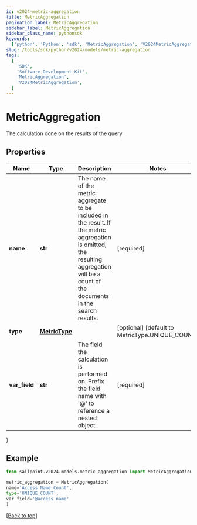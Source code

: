 ```yaml
---
id: v2024-metric-aggregation
title: MetricAggregation
pagination_label: MetricAggregation
sidebar_label: MetricAggregation
sidebar_class_name: pythonsdk
keywords:
  ['python', 'Python', 'sdk', 'MetricAggregation', 'V2024MetricAggregation']
slug: /tools/sdk/python/v2024/models/metric-aggregation
tags:
  [
    'SDK',
    'Software Development Kit',
    'MetricAggregation',
    'V2024MetricAggregation',
  ]
---
```


# MetricAggregation

The calculation done on the results of the query

## Properties

| Name | Type | Description | Notes |
| --- | --- | --- | --- |
| **name** | **str** | The name of the metric aggregate to be included in the result. If the metric aggregation is omitted, the resulting aggregation will be a count of the documents in the search results. | [required] |
| **type** | [**MetricType**](metric-type) |  | [optional] [default to MetricType.UNIQUE_COUNT] |
| **var_field** | **str** | The field the calculation is performed on. Prefix the field name with '@' to reference a nested object. | [required] |

}

## Example

```python
from sailpoint.v2024.models.metric_aggregation import MetricAggregation

metric_aggregation = MetricAggregation(
name='Access Name Count',
type='UNIQUE_COUNT',
var_field='@access.name'
)

```

[[Back to top]](#)
